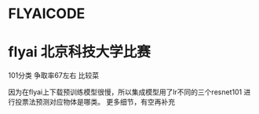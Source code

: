 # FLYAICODE

# flyai 北京科技大学比赛

101分类 争取率67左右
比较菜

因为在flyai上下载预训练模型很慢，所以集成模型用了lr不同的三个resnet101 进行投票法预测对应物体是哪类。
更多细节，有空再补充
